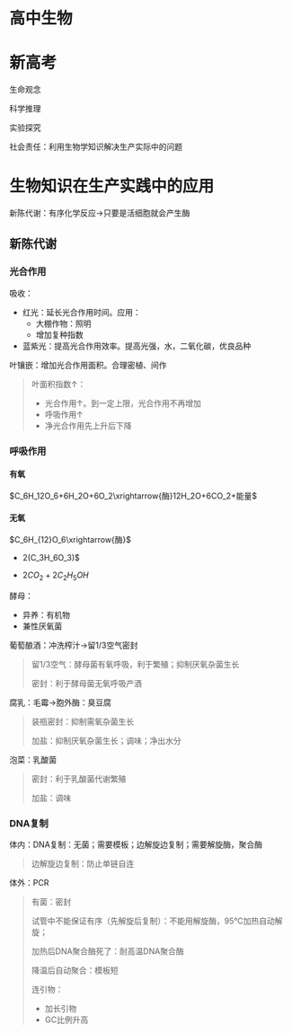 # 高中生物

# 新高考

生命观念

科学推理

实验探究

社会责任：利用生物学知识解决生产实际中的问题



# 生物知识在生产实践中的应用

新陈代谢：有序化学反应→只要是活细胞就会产生酶

## 新陈代谢

### 光合作用

吸收：

* 红光：延长光合作用时间。应用：
  * 大棚作物：照明
  * 增加复种指数
* 蓝紫光：提高光合作用效率。提高光强，水，二氧化碳，优良品种

叶镶嵌：增加光合作用面积。合理密植、间作

> 叶面积指数↑：
>
> * 光合作用↑。到一定上限，光合作用不再增加
> * 呼吸作用↑
> * 净光合作用先上升后下降



### 呼吸作用

#### 有氧

$C_6H_12O_6+6H_2O+6O_2\xrightarrow{酶}12H_2O+6CO_2+能量$

#### 无氧

$C_6H_{12}O_6\xrightarrow{酶}$

* 2(C_3H_6O_3)$

* $2CO_2+2C_2H_5OH$



酵母：

* 异养：有机物
* 兼性厌氧菌 

葡萄酿酒：冲洗榨汁→留1/3空气密封

> 留1/3空气：酵母菌有氧呼吸，利于繁殖；抑制厌氧杂菌生长
>
> 密封：利于酵母菌无氧呼吸产酒



腐乳：毛霉→胞外酶：臭豆腐

> 装瓶密封：抑制需氧杂菌生长
>
> 加盐：抑制厌氧杂菌生长；调味；净出水分



泡菜：乳酸菌

> 密封：利于乳酸菌代谢繁殖
>
> 加盐：调味



### DNA复制

体内：DNA复制：无菌；需要模板；边解旋边复制；需要解旋酶，聚合酶

> 边解旋边复制：防止单链自连

体外：PCR

> 有菌：密封
>
> 试管中不能保证有序（先解旋后复制）：不能用解旋酶，95℃加热自动解旋；
>
> 加热后DNA聚合酶死了：耐高温DNA聚合酶
>
> 降温后自动聚合：模板短
>
> 连引物：
>
> * 加长引物
> * GC比例升高





